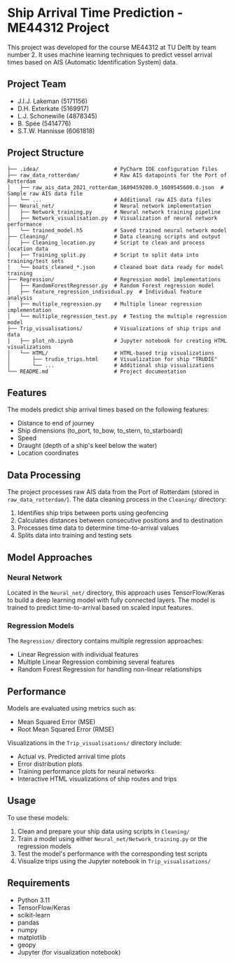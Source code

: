 # Ship Arrival Time Prediction - ME44312 Project

This project was developed for the course ME44312 at TU Delft by team number 2. It uses machine learning techniques to predict vessel arrival times based on AIS (Automatic Identification System) data.

## Project Team
- J.I.J. Lakeman (5171156)
- D.H. Exterkate (5169917)
- L.J. Schonewille (4878345)
- B. Spée (5414776)
- S.T.W. Hannisse (6061818)

## Project Structure

```
├── .idea/                        # PyCharm IDE configuration files
├── raw_data_rotterdam/           # Raw AIS datapoints for the Port of Rotterdam
│   ├── raw_ais_data_2021_rotterdam_1609459200.0_1609545600.0.json  # Sample raw AIS data file
│   └── ...                       # Additional raw AIS data files
├── Neural_net/                   # Neural network implementation
│   ├── Network_training.py       # Neural network training pipeline
│   ├── Network_visualisation.py  # Visualization of neural network performance
│   └── trained_model.h5          # Saved trained neural network model
├── Cleaning/                     # Data cleaning scripts and output
│   ├── Cleaning_location.py      # Script to clean and process location data
│   ├── Training_split.py         # Script to split data into training/test sets
│   └── boats_cleaned_*.json      # Cleaned boat data ready for model training
├── Regression/                   # Regression model implementations
│   ├── RandomForestRegressor.py  # Random Forest regression model
│   ├── feature_regression_individual.py  # Individual feature analysis
│   ├── multiple_regression.py    # Multiple linear regression implementation
│   └── multiple_regression_test.py  # Testing the multiple regression model
├── Trip_visualisations/          # Visualizations of ship trips and data
│   ├── plot_nb.ipynb             # Jupyter notebook for creating HTML visualizations
│   └── HTML/                     # HTML-based trip visualizations
│       ├── trudie_trips.html     # Visualization for ship "TRUDIE"
│       └── ...                   # Additional ship visualizations
└── README.md                     # Project documentation
```

## Features

The models predict ship arrival times based on the following features:
- Distance to end of journey
- Ship dimensions (to_port, to_bow, to_stern, to_starboard)
- Speed
- Draught (depth of a ship's keel below the water)
- Location coordinates

## Data Processing

The project processes raw AIS data from the Port of Rotterdam (stored in `raw_data_rotterdam/`). The data cleaning process in the `Cleaning/` directory:
1. Identifies ship trips between ports using geofencing
2. Calculates distances between consecutive positions and to destination
3. Processes time data to determine time-to-arrival values
4. Splits data into training and testing sets

## Model Approaches

### Neural Network
Located in the `Neural_net/` directory, this approach uses TensorFlow/Keras to build a deep learning model with fully connected layers. The model is trained to predict time-to-arrival based on scaled input features.

### Regression Models
The `Regression/` directory contains multiple regression approaches:
- Linear Regression with individual features
- Multiple Linear Regression combining several features
- Random Forest Regression for handling non-linear relationships

## Performance

Models are evaluated using metrics such as:
- Mean Squared Error (MSE)
- Root Mean Squared Error (RMSE)

Visualizations in the `Trip_visualisations/` directory include:
- Actual vs. Predicted arrival time plots
- Error distribution plots
- Training performance plots for neural networks
- Interactive HTML visualizations of ship routes and trips

## Usage

To use these models:
1. Clean and prepare your ship data using scripts in `Cleaning/`
2. Train a model using either `Neural_net/Network_training.py` or the regression models
3. Test the model's performance with the corresponding test scripts
4. Visualize trips using the Jupyter notebook in `Trip_visualisations/`

## Requirements

- Python 3.11
- TensorFlow/Keras
- scikit-learn
- pandas
- numpy
- matplotlib
- geopy
- Jupyter (for visualization notebook)
